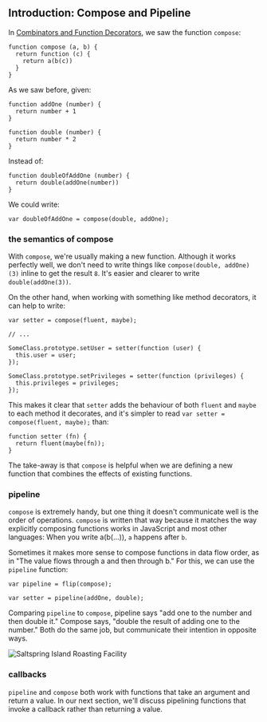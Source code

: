 ## Introduction: Compose and Pipeline

In [Combinators and Function Decorators](#combinators), we saw the function `compose`:

    function compose (a, b) {
      return function (c) {
        return a(b(c))
      }
    }

As we saw before, given:

    function addOne (number) {
      return number + 1
    }
    
    function double (number) {
      return number * 2
    }

Instead of:

    function doubleOfAddOne (number) {
      return double(addOne(number))
    }
    
We could write:

    var doubleOfAddOne = compose(double, addOne);
    
### the semantics of compose

With `compose`, we're usually making a new function. Although it works perfectly well, we don't need to write things like `compose(double, addOne)(3)` inline to get the result `8`. It's easier and clearer to write `double(addOne(3))`.

On the other hand, when working with something like method decorators, it can help to write:

    var setter = compose(fluent, maybe);
    
    // ...
    
    SomeClass.prototype.setUser = setter(function (user) {
      this.user = user;
    });
    
    SomeClass.prototype.setPrivileges = setter(function (privileges) {
      this.privileges = privileges;
    });
    
This makes it clear that `setter` adds the behaviour of both `fluent` and `maybe` to each method it decorates, and it's simpler to read `var setter = compose(fluent, maybe);` than:

    function setter (fn) {
      return fluent(maybe(fn));
    }

The take-away is that `compose` is helpful when we are defining a new function that combines the effects of existing functions.

### pipeline

`compose` is extremely handy, but one thing it doesn't communicate well is the order of operations. `compose` is written that way because it matches the way explicitly composing functions works in JavaScript and most other languages: When you write a(b(...)), `a` happens after `b`.

Sometimes it makes more sense to compose functions in data flow order, as in "The value flows through a and then through b." For this, we can use the `pipeline` function:

    var pipeline = flip(compose);
    
    var setter = pipeline(addOne, double);
    
Comparing `pipeline` to `compose`, pipeline says "add one to the number and then double it." Compose says, "double the result of adding one to the number." Both do the same job, but communicate their intention in opposite ways.

![Saltspring Island Roasting Facility](images/saltspring/rollers.jpg)

### callbacks

`pipeline` and `compose` both work with functions that take an argument and return a value. In our next section, we'll discuss pipelining functions that invoke a callback rather than returning a value.
